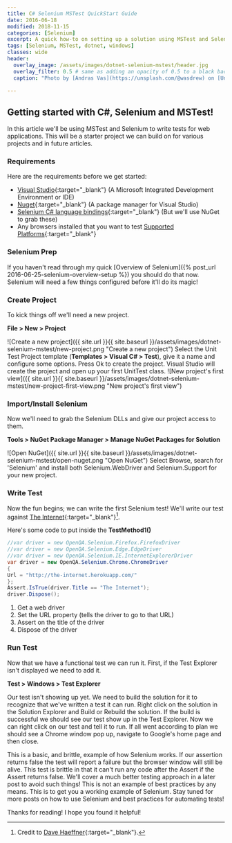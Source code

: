 ```yaml
---
title: C# Selenium MSTest QuickStart Guide
date: 2016-06-18
modified: 2018-11-15
categories: [Selenium]
excerpt: A quick how-to on setting up a solution using MSTest and Selenium!
tags: [Selenium, MSTest, dotnet, windows]
classes: wide
header:
  overlay_image: /assets/images/dotnet-selenium-mstest/header.jpg
  overlay_filter: 0.5 # same as adding an opacity of 0.5 to a black background
  caption: "Photo by [Andras Vas](https://unsplash.com/@wasdrew) on [Unsplash](https://unsplash.com)"

---
```


## Getting started with C#, Selenium and MSTest!
In this article we'll be using MSTest and Selenium to write tests for web applications. This will be a starter project we can build on for various projects and in future articles.

### Requirements
Here are the requirements before we get started:

 * [Visual Studio](https://www.visualstudio.com/en-us/downloads/download-visual-studio-vs.aspx){:target="_blank"} (A Microsoft Integrated Development Environment or IDE)
 * [Nuget](http://docs.nuget.org/consume/installing-nuget){:target="_blank"} (A package manager for Visual Studio)
 * [Selenium C# language bindings](http://docs.seleniumhq.org/download/){:target="_blank"} (But we'll use NuGet to grab these)
 * Any browsers installed that you want to test [Supported Platforms](http://docs.seleniumhq.org/about/platforms.jsp){:target="_blank"}

### Selenium Prep
If you haven't read through my quick [Overview of Selenium]({% post_url 2016-06-25-selenium-overview-setup %}) you should do that now. Selenium will need a few things configured before it'll do its magic!

### Create Project
To kick things off we'll need a new project.

**File > New > Project**

![Create a new project]({{ site.url }}{{ site.baseurl }}/assets/images/dotnet-selenium-mstest/new-project.png "Create a new project")
Select the Unit Test Project template (**Templates > Visual C# > Test**), give it a name and configure some options. Press Ok to create the project. Visual Studio will create the project and open up your first UnitTest class.
![New project's first view]({{ site.url }}{{ site.baseurl }}/assets/images/dotnet-selenium-mstest/new-project-first-view.png "New project's first view")

### Import/Install Selenium
Now we'll need to grab the Selenium DLLs and give our project access to them.

**Tools > NuGet Package Manager > Manage NuGet Packages for Solution**

![Open NuGet]({{ site.url }}{{ site.baseurl }}/assets/images/dotnet-selenium-mstest/open-nuget.png "Open NuGet")
Select Browse, search for 'Selenium' and install both Selenium.WebDriver and Selenium.Support for your new project.

### Write Test
Now the fun begins; we can write the first Selenium test!
We'll write our test against [The Internet](http://the-internet.herokuapp.com/){:target="_blank"}[^theinternet].

[^theinternet]: Credit to [Dave Haeffner](http://davehaeffner.com/){:target="_blank"}.

Here's some code to put inside the **TestMethod1()**

```c#
//var driver = new OpenQA.Selenium.Firefox.FirefoxDriver
//var driver = new OpenQA.Selenium.Edge.EdgeDriver
//var driver = new OpenQA.Selenium.IE.InternetExplorerDriver
var driver = new OpenQA.Selenium.Chrome.ChromeDriver
{
Url = "http://the-internet.herokuapp.com/"
};
Assert.IsTrue(driver.Title == "The Internet");
driver.Dispose();
```

1. Get a web driver
2. Set the URL property (tells the driver to go to that URL)
3. Assert on the title of the driver
4. Dispose of the driver

### Run Test
Now that we have a functional test we can run it. First, if the Test Explorer isn't displayed we need to add it.

**Test > Windows > Test Explorer**

Our test isn't showing up yet. We need to build the solution for it to recognize that we've written a test it can run. Right click on the solution in the Solution Explorer and Build or Rebuild the solution. If the build is successful we should see our test show up in the Test Explorer. Now we can right click on our test and tell it to run. If all went according to plan we should see a Chrome window pop up, navigate to Google's home page and then close.

This is a basic, and brittle, example of how Selenium works. If our assertion returns false the test will report a failure but the browser window will still be alive. This test is brittle in that it can't run any code after the Assert if the Assert returns false. We'll cover a much better testing approach in a later post to avoid such things! This is not an example of best practices by any means. This is to get you a working example of Selenium. Stay tuned for more posts on how to use Selenium and best practices for automating tests!

Thanks for reading! I hope you found it helpful!
